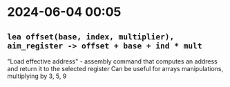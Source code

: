 # 2024-06-04 00:05

## `lea offset(base, index, multiplier), aim_register -> offset + base + ind * mult`

"Load effective address" - assembly command that computes an address and return it to the selected
register
Can be useful for arrays manipulations, multiplying by 3, 5, 9